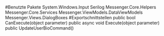 #Benutzte Pakete
System.Windows.Input
Serilog
Messenger.Core.Helpers
Messenger.Core.Services
Messenger.ViewModels.DataViewModels
Messenger.Views.DialogBoxes
#Exportschnittstellen
public bool CanExecute(object parameter)
public async void Execute(object parameter)
public UpdateUserBioCommand()
